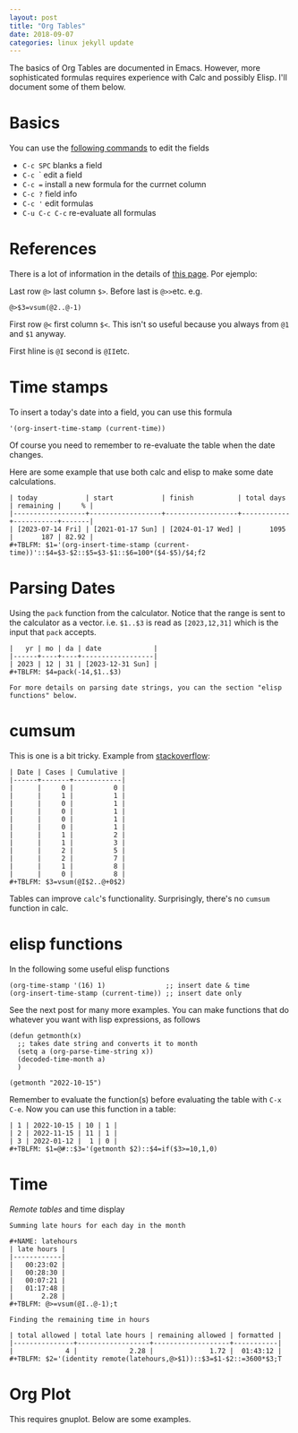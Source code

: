 ```yaml
---
layout: post
title: "Org Tables"
date: 2018-09-07
categories: linux jekyll update
---
```


The basics of Org Tables are documented in Emacs. However, more sophisticated formulas requires experience with Calc and possibly Elisp. I'll document some of them below.

# Basics

You can use the [following commands](https://www.gnu.org/software/emacs/manual/html_node/org/Editing-and-debugging-formulas.html) to edit the fields

* `C-c SPC` blanks a field
* `C-c `\` edit a field
* `C-c =` install a new formula for the currnet column
* `C-c ?` field info
* `C-c '` edit formulas
* `C-u C-c C-c` re-evaluate all formulas 

# References

There is a lot of information in the details of [this page](https://orgmode.org/org.html#The-Spreadsheet). Por ejemplo:

Last row `@>` last column `$>`. Before last is `@>>`etc. e.g.
```
@>$3=vsum(@2..@-1)
```
First row `@<` first column `$<`. This isn't so useful because you always from `@1` and `$1` anyway.

First hline is `@I` second is `@II`etc.

# Time stamps

To insert a today's date into a field, you can use this formula
```
'(org-insert-time-stamp (current-time))
```
Of course you need to remember to re-evaluate the table when the date changes.

Here are some example that use both calc and elisp to make some date calculations.

```
| today            | start            | finish           | total days | remaining |     % |
|------------------+------------------+------------------+------------+-----------+-------|
| [2023-07-14 Fri] | [2021-01-17 Sun] | [2024-01-17 Wed] |       1095 |       187 | 82.92 |
#+TBLFM: $1='(org-insert-time-stamp (current-time))'::$4=$3-$2::$5=$3-$1::$6=100*($4-$5)/$4;f2
```

# Parsing Dates

Using the `pack` function from the calculator. Notice that the range is sent to the calculator as a vector. i.e. `$1..$3` is read as `[2023,12,31]` which is the input that `pack` accepts.
```
|   yr | mo | da | date             |
|------+----+----+------------------|
| 2023 | 12 | 31 | [2023-12-31 Sun] |
#+TBLFM: $4=pack(-14,$1..$3)

For more details on parsing date strings, you can the section "elisp functions" below.

```
# cumsum

This is one is a bit tricky. Example from [stackoverflow](https://emacs.stackexchange.com/questions/56316/cumulative-column-in-org-table): 

````
| Date | Cases | Cumulative |
|------+-------+------------|
|      |     0 |          0 |
|      |     1 |          1 |
|      |     0 |          1 |
|      |     0 |          1 |
|      |     0 |          1 |
|      |     0 |          1 |
|      |     1 |          2 |
|      |     1 |          3 |
|      |     2 |          5 |
|      |     2 |          7 |
|      |     1 |          8 |
|      |     0 |          8 |
#+TBLFM: $3=vsum(@I$2..@+0$2)
````
Tables can improve `calc`'s functionality. Surprisingly, there's no `cumsum` function in calc.

# elisp functions

In the following some useful elisp functions

```elisp
(org-time-stamp '(16) 1)               ;; insert date & time
(org-insert-time-stamp (current-time)) ;; insert date only
```
See the next post for many more examples. You can make functions that do whatever you want with lisp expressions, as follows

```elisp
(defun getmonth(x)
  ;; takes date string and converts it to month
  (setq a (org-parse-time-string x))
  (decoded-time-month a)
  )

(getmonth "2022-10-15") 
```
Remember to evaluate the function(s) before evaluating the table with `C-x C-e`. Now you can use this function in a table:

```  
| 1 | 2022-10-15 | 10 | 1 |
| 2 | 2022-11-15 | 11 | 1 |
| 3 | 2022-01-12 |  1 | 0 |
#+TBLFM: $1=@#::$3='(getmonth $2)::$4=if($3>=10,1,0)
```

# Time

*Remote tables* and time display

```
Summing late hours for each day in the month

#+NAME: latehours
| late hours |
|------------|
|   00:23:02 |
|   00:28:30 |
|   00:07:21 |
|   01:17:48 |
|       2.28 |
#+TBLFM: @>=vsum(@I..@-1);t

Finding the remaining time in hours

| total allowed | total late hours | remaining allowed | formatted |
|---------------+------------------+-------------------+-----------|
|             4 |             2.28 |              1.72 |  01:43:12 |
#+TBLFM: $2='(identity remote(latehours,@>$1))::$3=$1-$2::=3600*$3;T
```

# Org Plot

This requires gnuplot. Below are some examples.
